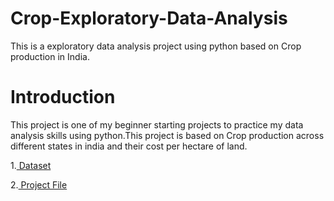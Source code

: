 # Crop-Exploratory-Data-Analysis
This is a exploratory data analysis project using python based on Crop production in  India.
# Introduction
This project is one of my beginner starting projects to practice my data analysis skills using python.This project is based on Crop production across different states in india and their cost per hectare of land.

1.[ Dataset](#Dataset)

2.[ Project File ](#Projectfile)
